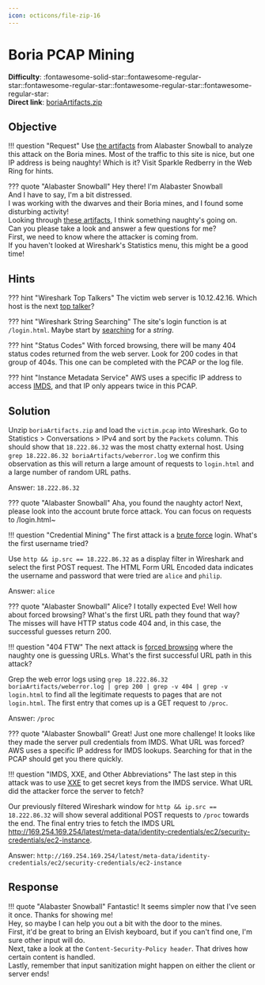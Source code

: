 ```yaml
---
icon: octicons/file-zip-16
---
```


# Boria PCAP Mining

**Difficulty**: :fontawesome-solid-star::fontawesome-regular-star::fontawesome-regular-star::fontawesome-regular-star::fontawesome-regular-star:<br/>
**Direct link**: [boriaArtifacts.zip](https://storage.googleapis.com/hhc22_player_assets/boriaArtifacts.zip)


## Objective

!!! question "Request"
    Use [the artifacts](https://storage.googleapis.com/hhc22_player_assets/boriaArtifacts.zip) from Alabaster Snowball to analyze this attack on the Boria mines. Most of the traffic to this site is nice, but one IP address is being naughty! Which is it? Visit Sparkle Redberry in the Web Ring for hints.

??? quote "Alabaster Snowball"
    Hey there! I'm Alabaster Snowball<br/>
    And I have to say, I'm a bit distressed.<br/>
    I was working with the dwarves and their Boria mines, and I found some disturbing activity!<br/>
    Looking through [these artifacts](https://storage.googleapis.com/hhc22_player_assets/boriaArtifacts.zip), I think something naughty's going on.<br/>
    Can you please take a look and answer a few questions for me?<br/>
    First, we need to know where the attacker is coming from.<br/>
    If you haven't looked at Wireshark's Statistics menu, this might be a good time!


## Hints

??? hint "Wireshark Top Talkers"
    The victim web server is 10.12.42.16. Which host is the next [top talker](https://protocoholic.com/2018/05/24/wireshark-how-to-identify-top-talkers-in-network/)?

??? hint "Wireshark String Searching"
    The site's login function is at `/login.html`. Maybe start by [searching](https://www.wireshark.org/docs/wsug_html_chunked/ChWorkFindPacketSection.html) for a *string*.

??? hint "Status Codes"
    With forced browsing, there will be many 404 status codes returned from the web server. Look for 200 codes in that group of 404s. This one can be completed with the PCAP or the log file.

??? hint "Instance Metadata Service"
    AWS uses a specific IP address to access [IMDS](https://www.sans.org/blog/cloud-instance-metadata-services-imds-/), and that IP only appears twice in this PCAP.


## Solution

Unzip `boriaArtifacts.zip` and load the `victim.pcap` into Wireshark. Go to Statistics > Conversations > IPv4 and sort by the `Packets` column. This should show that `18.222.86.32` was the most chatty external host. Using `grep 18.222.86.32 boriaArtifacts/weberror.log` we confirm this observation as this will return a large amount of requests to `login.html` and a large number of random URL paths.

Answer: `18.222.86.32`

??? quote "Alabaster Snowball"
    Aha, you found the naughty actor! Next, please look into the account brute force attack.
    You can focus on requests to /login.html~

!!! question "Credential Mining"
    The first attack is a [brute force](https://owasp.org/www-community/attacks/Brute_force_attack) login. What's the first username tried?

Use `http && ip.src == 18.222.86.32` as a display filter in Wireshark and select the first POST request. The HTML Form URL Encoded data indicates the username and password that were tried are `alice` and `philip`.

Answer: `alice`

??? quote "Alabaster Snowball"
    Alice? I totally expected Eve! Well how about forced browsing? What's the first URL path they found that way?<br/>
    The misses will have HTTP status code 404 and, in this case, the successful guesses return 200.

!!! question "404 FTW"
    The next attack is [forced browsing](https://owasp.org/www-community/attacks/Forced_browsing) where the naughty one is guessing URLs. What's the first successful URL path in this attack?

Grep the web error logs using `grep 18.222.86.32 boriaArtifacts/weberror.log | grep 200 | grep -v 404 | grep -v login.html` to find all the legitimate requests to pages that are not `login.html`. The first entry that comes up is a GET request to `/proc`.

Answer: `/proc`

??? quote "Alabaster Snowball"
    Great! Just one more challenge! It looks like they made the server pull credentials from IMDS. What URL was forced?<br/>
    AWS uses a specific IP address for IMDS lookups. Searching for that in the PCAP should get you there quickly.

!!! question "IMDS, XXE, and Other Abbreviations"
    The last step in this attack was to use [XXE](https://owasp.org/www-community/vulnerabilities/XML_External_Entity_(XXE)_Processing) to get secret keys from the IMDS service. What URL did the attacker force the server to fetch?

Our previously filtered Wireshark window for `http && ip.src == 18.222.86.32` will show several additional POST requests to `/proc` towards the end. The final entry tries to fetch the IMDS URL http://169.254.169.254/latest/meta-data/identity-credentials/ec2/security-credentials/ec2-instance.

Answer: `http://169.254.169.254/latest/meta-data/identity-credentials/ec2/security-credentials/ec2-instance`


## Response

!!! quote "Alabaster Snowball"
    Fantastic! It seems simpler now that I've seen it once. Thanks for showing me!<br/>
    Hey, so maybe I can help you out a bit with the door to the mines.<br/>
    First, it'd be great to bring an Elvish keyboard, but if you can't find one, I'm sure other input will do.<br/>
    Next, take a look at the `Content-Security-Policy header`. That drives how certain content is handled.<br/>
    Lastly, remember that input sanitization might happen on either the client or server ends!
